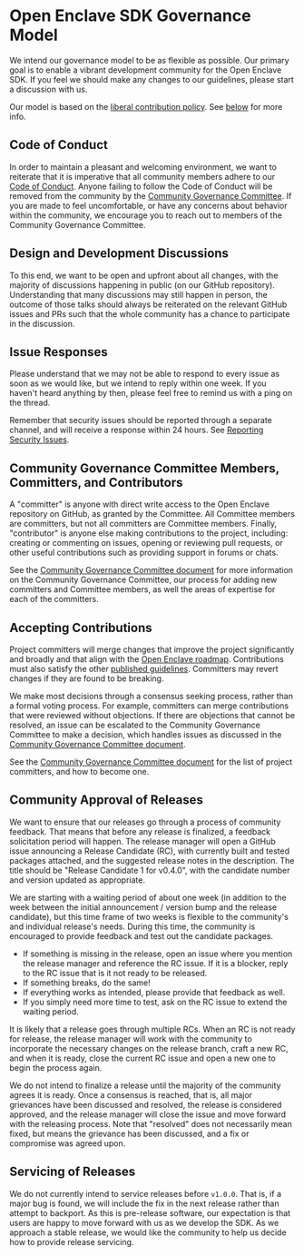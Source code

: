Open Enclave SDK Governance Model
=================================

We intend our governance model to be as flexible as possible. Our primary goal
is to enable a vibrant development community for the Open Enclave SDK. If you
feel we should make any changes to our guidelines, please start a discussion
with us.

Our model is based on the
[liberal contribution policy](https://opensource.guide/leadership-and-governance/).
See [below](#accepting-contributions) for more info.

Code of Conduct
---------------

In order to maintain a pleasant and welcoming environment, we want to reiterate
that it is imperative that all community members adhere to our
[Code of Conduct](Contributing.md#code-of-conduct).
Anyone failing to follow the Code of Conduct will be removed from the community
by the [Community Governance Committee](Committers.md). If you are made to
feel uncomfortable, or have any concerns about behavior within the community, we
encourage you to reach out to members of the Community Governance Committee.

Design and Development Discussions
----------------------------------

To this end, we want to be open and upfront about all changes, with the majority
of discussions happening in public (on our GitHub repository). Understanding
that many discussions may still happen in person, the outcome of those talks
should always be reiterated on the relevant GitHub issues and PRs such that the
whole community has a chance to participate in the discussion.

Issue Responses
---------------

Please understand that we may not be able to respond to every issue as soon as
we would like, but we intend to reply within one week. If you haven't heard
anything by then, please feel free to remind us with a ping on the thread.

Remember that security issues should be reported through a separate channel, and
will receive a response within 24 hours. See [Reporting Security
Issues](Contributing.md#reporting-security-issues).

Community Governance Committee Members, Committers, and Contributors
--------------------------------------------------------------------

A "committer" is anyone with direct write access to the Open Enclave repository on
GitHub, as granted by the Committee. All Committee members are committers, but not all
committers are Committee members. Finally, "contributor" is anyone else making
contributions to the project, including: creating or commenting on issues,
opening or reviewing pull requests, or other useful contributions such as
providing support in forums or chats.

See the [Community Governance Committee document](Committers.md) for more information
on the Community Governance Committee, our process for adding new committers and Committee members, as well the
areas of expertise for each of the committers.

Accepting Contributions
-----------------------

Project committers will merge changes that improve the project significantly and
broadly and that align with the
[Open Enclave roadmap](https://github.com/openenclave/openenclave/projects).
Contributions must also satisfy the other [published guidelines](Contributing.md).
Committers may revert changes if they are found to be breaking.

We make most decisions through a consensus seeking process, rather than a formal
voting process. For example, committers can merge contributions that were
reviewed without objections. If there are objections that cannot be resolved, an
issue can be escalated to the Community Governance Committee to make a
decision, which handles issues as discussed in the
[Community Governance Committee document](Committers.md).

See the [Community Governance Committee document](Committers.md) for the list of project
committers, and how to become one.

Community Approval of Releases
------------------------------

We want to ensure that our releases go through a process of community feedback.
That means that before any release is finalized, a feedback solicitation period
will happen. The release manager will open a GitHub issue announcing a Release
Candidate (RC), with currently built and tested packages attached, and the
suggested release notes in the description. The title should be "Release
Candidate 1 for v0.4.0", with the candidate number and version updated as
appropriate.

We are starting with a waiting period of about one week (in addition to the week
between the initial announcement / version bump and the release candidate), but
this time frame of two weeks is flexible to the community's and individual
release's needs. During this time, the community is encouraged to provide
feedback and test out the candidate packages.

- If something is missing in the release, open an issue where you mention the
  release manager and reference the RC issue. If it is a blocker, reply to the
  RC issue that is it not ready to be released.
- If something breaks, do the same!
- If everything works as intended, please provide that feedback as well.
- If you simply need more time to test, ask on the RC issue to extend the
  waiting period.

It is likely that a release goes through multiple RCs. When an RC is not ready
for release, the release manager will work with the community to incorporate the
necessary changes on the release branch, craft a new RC, and when it is ready,
close the current RC issue and open a new one to begin the process again.

We do not intend to finalize a release until the majority of the community
agrees it is ready. Once a consensus is reached, that is, all major grievances
have been discussed and resolved, the release is considered approved, and the
release manager will close the issue and move forward with the releasing
process. Note that "resolved" does not necessarily mean fixed, but means the
grievance has been discussed, and a fix or compromise was agreed upon.

Servicing of Releases
---------------------

We do not currently intend to service releases before `v1.0.0`. That is, if a
major bug is found, we will include the fix in the next release rather than
attempt to backport. As this is pre-release software, our expectation is that
users are happy to move forward with us as we develop the SDK. As we approach a
stable release, we would like the community to help us decide how to provide
release servicing.
